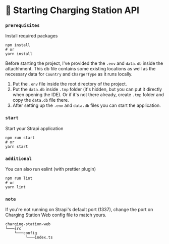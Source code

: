 # 🚀 Starting Charging Station API

### `prerequisites`
Install required packages

```
npm install
# or
yarn install
```

Before starting the project, I've provided the the ```.env``` and ```data.db``` inside the attachhment. This db file contains some existing locations as well as the necessary data for ```Country``` and ```ChargerType``` as it runs locally.
1. Put the ```.env``` file inside the root directory of the project.
2. Put the ```data.db``` inside ```.tmp``` folder (it's hidden, but you can put it directly when opening the IDE). Or if it's not there already, create ```.tmp``` folder and copy the ```data.db``` file there.
3. After setting up the ```.env``` and ```data.db``` files you can start the application.


### `start`

Start your Strapi application

```
npm run start
# or
yarn start

```

### `additional`

You can also run eslint (with prettier plugin)

```
npm run lint
# or
yarn lint

```

### `note`
If you're not running on Strapi's default port (1337), change the port on Charging Station Web config file to match yours.

```
charging-station-web
└───src    
    └───config
         └───index.ts
```
